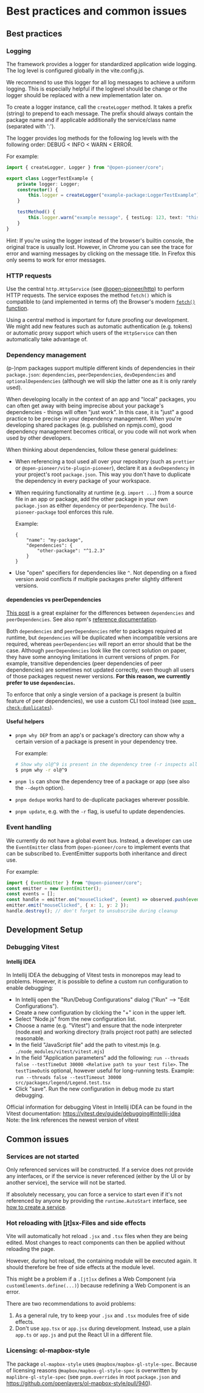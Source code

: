 # Best practices and common issues

## Best practices

### Logging

The framework provides a logger for standardized application wide logging.
The log level is configured globally in the vite.config.js.

We recommend to use this logger for all log messages to achieve a uniform logging.
This is especially helpful if the loglevel should be change or the logger should be
replaced with a new implementation later on.

To create a logger instance, call the `createLogger` method.
It takes a prefix (string) to prepend to each message.
The prefix should always contain the package name and if applicable additionally the service/class name (separated with ':').

The logger provides log methods for the following log levels with the following order: DEBUG < INFO < WARN < ERROR.

For example:

```ts
import { createLogger, Logger } from "@open-pioneer/core";

export class LoggerTestExample {
    private logger: Logger;
    constructor() {
        this.logger = createLogger("example-package:LoggerTestExample");
    }

    testMethod() {
        this.logger.warn("example message", { testLog: 123, text: "this is a text" });
    }
}
```

Hint: If you're using the logger instead of the browser's builtin console, the original trace is usually lost.
However, in Chrome you can see the trace for error and warning messages by clicking on the message title.
In Firefox this only seems to work for error messages.

### HTTP requests

Use the central `http.HttpService` (see [@open-pioneer/http](https://www.npmjs.com/package/@open-pioneer/http)) to perform HTTP requests.
The service exposes the method `fetch()` which is compatible to (and implemented in terms of) the Browser's modern [`fetch()` function](https://developer.mozilla.org/en-US/docs/Web/API/Fetch_API).

Using a central method is important for future proofing our development.
We might add new features such as automatic authentication (e.g. tokens) or automatic proxy support which users of the `HttpService`
can then automatically take advantage of.

### Dependency management

(p-)npm packages support multiple different kinds of dependencies in their `package.json`: `dependencies`, `peerDependencies`, `devDependencies` and `optionalDependencies` (although we will skip the latter one as it is only rarely used).

When developing locally in the context of an app and "local" packages, you can often get away with being imprecise about your package's dependencies - things will often "just work".
In this case, it is "just" a good practice to be precise in your dependency management.
When you're developing shared packages (e.g. published on npmjs.com), good dependency management becomes critical, or you code will not work when used by other developers.

When thinking about dependencies, follow these general guidelines:

- When referencing a tool used all over your repository (such as `prettier` or `@open-pioneer/vite-plugin-pioneer`),
  declare it as a `devDependency` in your project's root `package.json`.
  This way you don't have to duplicate the dependency in every package of your workspace.

- When requiring functionality at runtime (e.g. `import ...`) from a source file in an app or package,
  add the other package in your own `package.json` as either `dependency` or `peerDependency`.
  The `build-pioneer-package` tool enforces this rule.

    Example:

    ```jsonc
    {
        "name": "my-package",
        "dependencies": {
            "other-package": "^1.2.3"
        }
    }
    ```

- Use "open" specifiers for dependencies like `^`.
  Not depending on a fixed version avoid conflicts if multiple packages prefer slightly different versions.

#### dependencies vs peerDependencies

[This post](https://indepth.dev/posts/1187/npm-peer-dependencies) is a great explainer for the differences between `dependencies` and `peerDependencies`.
See also npm's [reference documentation](https://docs.npmjs.com/cli/v9/configuring-npm/package-json#peerdependencies).

Both `dependencies` and `peerDependencies` refer to packages required at runtime, but `dependencies` will be duplicated when incompatible versions are required, whereas `peerDependencies` will report an error should that be the case.
Although `peerDependencies` look like the correct solution on paper, they have some annoying limitations in current versions of pnpm.
For example, transitive dependencies (peer dependencies of peer dependencies) are sometimes not updated correctly, even though all users of those packages request newer versions.
**For this reason, we currently prefer to use `dependencies`.**

To enforce that only a single version of a package is present (a builtin feature of peer dependencies), we use a custom CLI tool instead (see [`pnpm check-duplicates`](./RepositoryGuide.md#pnpm-check-duplicates)).

#### Useful helpers

- `pnpm why DEP` from an app's or package's directory can show why a certain version of a package is present in your dependency tree.

    For example:

    ```bash
    # Show why ol@^9 is present in the dependency tree (-r inspects all packages in the workspace)
    $ pnpm why -r ol@^9
    ```

- `pnpm ls` can show the dependency tree of a package or app (see also the `--depth` option).
- `pnpm dedupe` works hard to de-duplicate packages wherever possible.
- `pnpm update`, e.g. with the `-r` flag, is useful to update dependencies.

### Event handling

We currently do not have a global event bus.
Instead, a developer can use the `EventEmitter` class from `@open-pioneer/core` to implement events that can be subscribed to.
EventEmitter supports both inheritance and direct use.

For example:

```js
import { EventEmitter } from "@open-pioneer/core";
const emitter = new EventEmitter();
const events = [];
const handle = emitter.on("mouseClicked", (event) => observed.push(event));
emitter.emit("mouseClicked", { x: 1, y: 2 });
handle.destroy(); // don't forget to unsubscribe during cleanup
```

## Development Setup

### Debugging Vitest

#### Intellij IDEA

In Intellij IDEA the debugging of Vitest tests in monorepos may lead to problems.
However, it is possible to define a custom run configuration to enable debugging:

- In Intellij open the "Run/Debug Configurations" dialog ("Run" --> "Edit Configurations").
- Create a new configuration by clicking the "+" icon in the upper left.
- Select "Node.js" from the new configuration list.
- Choose a name (e.g. "Vitest") and ensure that the node interpreter (node.exe) and working directory
  (trails project root path) are selected reasonable.
- In the field "JavaScript file" add the path to vitest.mjs (e.g. `./node_modules/vitest/vitest.mjs`)
- In the field "Application parameters" add the following: `run --threads false --testTimeOut 30000 <Relative path to your test file>`. The `testTimeOut`is optional, however useful for long-running tests. Example: `run --threads false --testTimeout 30000 src/packages/legend/Legend.test.tsx`
- Click "save". Run the new configuration in debug mode zu start debugging.

Official information for debugging Vitest in Intellij IDEA can be found in the Vitest documentation:
https://vitest.dev/guide/debugging#intellij-idea  
Note: the link references the newest version of vitest

## Common issues

### Services are not started

Only referenced services will be constructed.
If a service does not provide any interfaces, or if the service is never referenced (either by the UI or by another service), the service will not be started.

If absolutely necessary, you can force a service to start even if it's not referenced by anyone by providing the `runtime.AutoStart` interface, see [how to create a service](./tutorials/HowToCreateAService.md#service-autostart).

### Hot reloading with \[jt\]sx-Files and side effects

Vite will automatically hot reload `.jsx` and `.tsx` files when they are being edited.
Most changes to react components can then be applied without reloading the page.

However, during hot reload, the containing module will be executed again.
It should therefore be free of side effects at the module level.

This might be a problem if a `.[jt]sx` defines a Web Component (via `customElements.define(...)`) because redefining a Web Component is an error.

There are two recommendations to avoid problems:

1. As a general rule, try to keep your `.jsx` and `.tsx` modules free of side effects.
2. Don't use `app.tsx` or `app.jsx` during development.
   Instead, use a plain `app.ts` or `app.js` and put the React UI in a different file.

### Licensing: ol-mapbox-style

The package `ol-mapbox-style` uses `@mapbox/mapbox-gl-style-spec`. Because of licensing reasons `@mapbox/mapbox-gl-style-spec` is overwritten by `maplibre-gl-style-spec` (see `pnpm.overrides` in root `package.json` and https://github.com/openlayers/ol-mapbox-style/pull/940).
